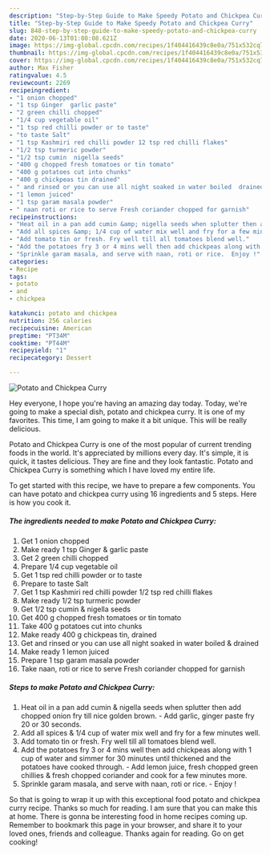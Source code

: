 ```yaml
---
description: "Step-by-Step Guide to Make Speedy Potato and Chickpea Curry"
title: "Step-by-Step Guide to Make Speedy Potato and Chickpea Curry"
slug: 848-step-by-step-guide-to-make-speedy-potato-and-chickpea-curry
date: 2020-06-13T01:08:08.621Z
image: https://img-global.cpcdn.com/recipes/1f404416439c8e0a/751x532cq70/potato-and-chickpea-curry-recipe-main-photo.jpg
thumbnail: https://img-global.cpcdn.com/recipes/1f404416439c8e0a/751x532cq70/potato-and-chickpea-curry-recipe-main-photo.jpg
cover: https://img-global.cpcdn.com/recipes/1f404416439c8e0a/751x532cq70/potato-and-chickpea-curry-recipe-main-photo.jpg
author: Max Fisher
ratingvalue: 4.5
reviewcount: 2269
recipeingredient:
- "1 onion chopped"
- "1 tsp Ginger  garlic paste"
- "2 green chilli chopped"
- "1/4 cup vegetable oil"
- "1 tsp red chilli powder or to taste"
- "to taste Salt"
- "1 tsp Kashmiri red chilli powder 12 tsp red chilli flakes"
- "1/2 tsp turmeric powder"
- "1/2 tsp cumin  nigella seeds"
- "400 g chopped fresh tomatoes or tin tomato"
- "400 g potatoes cut into chunks"
- "400 g chickpeas tin drained"
- " and rinsed or you can use all night soaked in water boiled  drained"
- "1 lemon juiced"
- "1 tsp garam masala powder"
- " naan roti or rice to serve Fresh coriander chopped for garnish"
recipeinstructions:
- "Heat oil in a pan add cumin &amp; nigella seeds when splutter then add chopped onion fry till nice golden brown.  Add garlic, ginger paste fry 20 or 30 seconds."
- "Add all spices &amp; 1/4 cup of water mix well and fry for a few minutes well."
- "Add tomato tin or fresh. Fry well till all tomatoes blend well."
- "Add the potatoes fry 3 or 4 mins well then add chickpeas along with 1 cup of water and simmer for 30 minutes until thickened and the potatoes have cooked through. Add lemon juice, fresh chopped green chillies &amp; fresh chopped coriander and cook for a few minutes more."
- "Sprinkle garam masala, and serve with naan, roti or rice.  Enjoy !"
categories:
- Recipe
tags:
- potato
- and
- chickpea

katakunci: potato and chickpea 
nutrition: 256 calories
recipecuisine: American
preptime: "PT34M"
cooktime: "PT44M"
recipeyield: "1"
recipecategory: Dessert

---
```



![Potato and Chickpea Curry](https://img-global.cpcdn.com/recipes/1f404416439c8e0a/751x532cq70/potato-and-chickpea-curry-recipe-main-photo.jpg)

Hey everyone, I hope you're having an amazing day today. Today, we're going to make a special dish, potato and chickpea curry. It is one of my favorites. This time, I am going to make it a bit unique. This will be really delicious.



Potato and Chickpea Curry is one of the most popular of current trending foods in the world. It's appreciated by millions every day. It's simple, it is quick, it tastes delicious. They are fine and they look fantastic. Potato and Chickpea Curry is something which I have loved my entire life.


To get started with this recipe, we have to prepare a few components. You can have potato and chickpea curry using 16 ingredients and 5 steps. Here is how you cook it.

<!--inarticleads1-->

##### The ingredients needed to make Potato and Chickpea Curry:

1. Get 1 onion chopped
1. Make ready 1 tsp Ginger &amp; garlic paste
1. Get 2 green chilli chopped
1. Prepare 1/4 cup vegetable oil
1. Get 1 tsp red chilli powder or to taste
1. Prepare to taste Salt
1. Get 1 tsp Kashmiri red chilli powder 1/2 tsp red chilli flakes
1. Make ready 1/2 tsp turmeric powder
1. Get 1/2 tsp cumin &amp; nigella seeds
1. Get 400 g chopped fresh tomatoes or tin tomato
1. Take 400 g potatoes cut into chunks
1. Make ready 400 g chickpeas tin, drained
1. Get  and rinsed or you can use all night soaked in water boiled &amp; drained
1. Make ready 1 lemon juiced
1. Prepare 1 tsp garam masala powder
1. Take  naan, roti or rice to serve Fresh coriander chopped for garnish




<!--inarticleads2-->

##### Steps to make Potato and Chickpea Curry:

1. Heat oil in a pan add cumin &amp; nigella seeds when splutter then add chopped onion fry till nice golden brown.  - Add garlic, ginger paste fry 20 or 30 seconds.
1. Add all spices &amp; 1/4 cup of water mix well and fry for a few minutes well.
1. Add tomato tin or fresh. Fry well till all tomatoes blend well.
1. Add the potatoes fry 3 or 4 mins well then add chickpeas along with 1 cup of water and simmer for 30 minutes until thickened and the potatoes have cooked through. - Add lemon juice, fresh chopped green chillies &amp; fresh chopped coriander and cook for a few minutes more.
1. Sprinkle garam masala, and serve with naan, roti or rice.  - Enjoy !




So that is going to wrap it up with this exceptional food potato and chickpea curry recipe. Thanks so much for reading. I am sure that you can make this at home. There is gonna be interesting food in home recipes coming up. Remember to bookmark this page in your browser, and share it to your loved ones, friends and colleague. Thanks again for reading. Go on get cooking!
